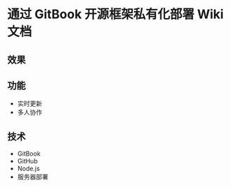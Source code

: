 # 通过 GitBook 开源框架私有化部署 Wiki 文档

## 效果




## 功能

- 实时更新
- 多人协作


## 技术

- GitBook
- GitHub
- Node.js
- 服务器部署